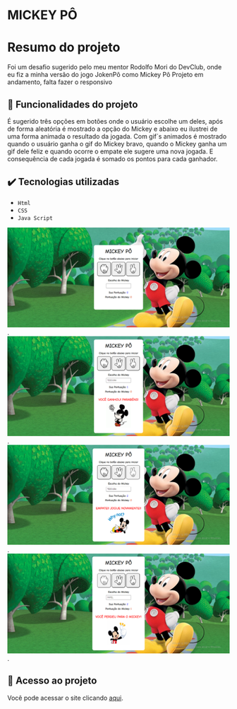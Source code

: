 # MICKEY PÔ

# Resumo do projeto
Foi um desafio sugerido pelo meu mentor Rodolfo Mori do DevClub, onde eu fiz a minha versão do jogo JokenPô como Mickey Pô
Projeto em andamento, falta fazer o responsivo

## 🔨 Funcionalidades do projeto

  É sugerido três opções em botões onde o usuário escolhe um deles, após de forma aleatória é mostrado a opção do Mickey e abaixo eu ilustrei de uma forma animada o resultado da jogada.
  Com gif´s animados é mostrado quando o usuário ganha o gif do Mickey bravo, quando o Mickey ganha um gif dele feliz e quando ocorre o empate ele sugere uma nova jogada. E consequência de cada jogada é somado os pontos para cada ganhador.

## ✔️ Tecnologias utilizadas

- ``Html``
- ``CSS``
- ``Java Script``
  
![imagem1](https://github.com/Cassiacosta10/Mickey_Po/blob/master/img/Captura%20de%20Tela%20(7).png?raw=true).
![imagem2](https://github.com/Cassiacosta10/Mickey_Po/blob/master/img/Captura%20de%20Tela%20(8).png?raw=true).
![imagem3](https://github.com/Cassiacosta10/Mickey_Po/blob/master/img/Captura%20de%20Tela%20(9).png?raw=true).
![imagem4](https://github.com/Cassiacosta10/Mickey_Po/blob/master/img/Captura%20de%20Tela%20(10).png?raw=true).
  
## 📁 Acesso ao projeto
Você pode acessar o site clicando [aqui](https://cassiacosta10.github.io/Mickey_Po/).
